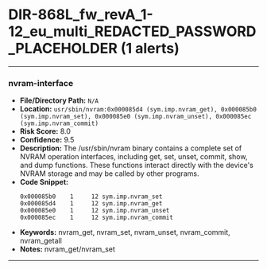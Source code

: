 # DIR-868L_fw_revA_1-12_eu_multi_REDACTED_PASSWORD_PLACEHOLDER (1 alerts)

---

### nvram-interface

- **File/Directory Path:** `N/A`
- **Location:** `usr/sbin/nvram:0x000085d4 (sym.imp.nvram_get), 0x000085b0 (sym.imp.nvram_set), 0x000085e0 (sym.imp.nvram_unset), 0x000085ec (sym.imp.nvram_commit)`
- **Risk Score:** 8.0
- **Confidence:** 9.5
- **Description:** The /usr/sbin/nvram binary contains a complete set of NVRAM operation interfaces, including get, set, unset, commit, show, and dump functions. These functions interact directly with the device's NVRAM storage and may be called by other programs.
- **Code Snippet:**
  ```
  0x000085b0    1     12 sym.imp.nvram_set
  0x000085d4    1     12 sym.imp.nvram_get
  0x000085e0    1     12 sym.imp.nvram_unset
  0x000085ec    1     12 sym.imp.nvram_commit
  ```
- **Keywords:** nvram_get, nvram_set, nvram_unset, nvram_commit, nvram_getall
- **Notes:** nvram_get/nvram_set

---
